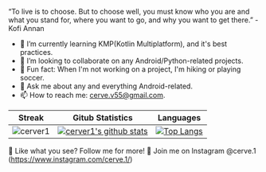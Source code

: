 
<!-- <p align="center">
  <img src="https://github.com/cerver1/cerver1/blob/master/v4-github-banner.png" hieght ='20'>
</p> -->

“To live is to choose. But to choose well, you must know who you are and what you stand for, where you want to go, and why you want to get there.” - Kofi Annan
 
- 🌱 I’m currently learning KMP(Kotlin Multiplatform), and it's best practices.
- 👯 I’m looking to collaborate on any Android/Python-related projects.
- 👾 Fun fact: When I'm not working on a project, I'm hiking or playing soccer.
- 💬 Ask me about any and everything Android-related.
- 📫 How to reach me: cerve.v55@gmail.com.

|Streak|Gitub Statistics|Languages|
|-|-|-|
|![cerver1](https://github-readme-streak-stats.herokuapp.com/?user=cerver1&theme=dark)|[![cerver1's github stats](https://github-readme-stats.vercel.app/api?username=cerver1&show_icons=true&theme=dark&hide_title=true)](https://github.com/cerver1)|[![Top Langs](https://github-readme-stats.vercel.app/api/top-langs/?username=cerver1&show_icons=true&theme=dark&layout=compact&hide_title=true)](https://github.com/cerver1)

  🖤 Like what you see? Follow me for more!
  🖤 Join me on Instagram @cerve.1 (https://www.instagram.com/cerve.1/)
